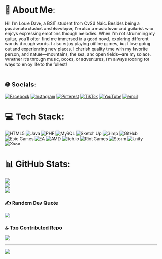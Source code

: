 # 💫 About Me:

Hi! I'm Louie Dave, a BSIT student from CvSU Naic. Besides being a passionate student and developer, I'm also a music lover and guitarist who enjoys expressing emotions through melodies. When I'm not strumming my guitar, you'll often find me immersed in a good novel, exploring different worlds through words. I also enjoy playing offline games, but I love going out and experiencing new places. I cherish quality time with my favorite person, and nature—mountains, the sea, and open fields—are my solace. Whether it's through music, books, or adventures, I'm always looking for ways to enjoy life to the fullest!<br><br>


## 🌐 Socials:
[![Facebook](https://img.shields.io/badge/Facebook-%231877F2.svg?logo=Facebook&logoColor=white)](https://facebook.com/louiedave248) [![Instagram](https://img.shields.io/badge/Instagram-%23E4405F.svg?logo=Instagram&logoColor=white)](https://instagram.com/shingshangsh) [![Pinterest](https://img.shields.io/badge/Pinterest-%23E60023.svg?logo=Pinterest&logoColor=white)](https://pinterest.com/louiedavemagbanua) [![TikTok](https://img.shields.io/badge/TikTok-%23000000.svg?logo=TikTok&logoColor=white)](https://tiktok.com/@@user2155625293671) [![YouTube](https://img.shields.io/badge/YouTube-%23FF0000.svg?logo=YouTube&logoColor=white)](https://youtube.com/@louiedaveramilo7638) [![email](https://img.shields.io/badge/Email-D14836?logo=gmail&logoColor=white)](mailto:louiedaveramilo@gmail.com) 

# 💻 Tech Stack:
![HTML5](https://img.shields.io/badge/html5-%23E34F26.svg?style=for-the-badge&logo=html5&logoColor=white) ![Java](https://img.shields.io/badge/java-%23ED8B00.svg?style=for-the-badge&logo=openjdk&logoColor=white) ![PHP](https://img.shields.io/badge/php-%23777BB4.svg?style=for-the-badge&logo=php&logoColor=white) ![MySQL](https://img.shields.io/badge/mysql-4479A1.svg?style=for-the-badge&logo=mysql&logoColor=white) ![Sketch Up](https://img.shields.io/badge/SketchUp-005F9E?style=for-the-badge&logo=sketchup&logoColor=white) ![Gimp](https://img.shields.io/badge/Gimp-657D8B?style=for-the-badge&logo=gimp&logoColor=FFFFFF) ![GitHub](https://img.shields.io/badge/github-%23121011.svg?style=for-the-badge&logo=github&logoColor=white) ![Epic Games](https://img.shields.io/badge/epicgames-%23313131.svg?style=for-the-badge&logo=epicgames&logoColor=white) ![EA](https://img.shields.io/badge/ea-%23000000.svg?style=for-the-badge&logo=ea&logoColor=white) ![AMD](https://img.shields.io/badge/AMD-%23000000.svg?style=for-the-badge&logo=amd&logoColor=white) ![Itch.io](https://img.shields.io/badge/Itch-%23FF0B34.svg?style=for-the-badge&logo=Itch.io&logoColor=white) ![Riot Games](https://img.shields.io/badge/riotgames-D32936.svg?style=for-the-badge&logo=riotgames&logoColor=white) ![Steam](https://img.shields.io/badge/steam-%23000000.svg?style=for-the-badge&logo=steam&logoColor=white) ![Unity](https://img.shields.io/badge/unity-%23000000.svg?style=for-the-badge&logo=unity&logoColor=white) ![Xbox](https://img.shields.io/badge/xbox-%23107C10.svg?style=for-the-badge&logo=xbox&logoColor=white)
# 📊 GitHub Stats:
![](https://github-readme-stats.vercel.app/api?username=shingshangshong&theme=dark&hide_border=false&include_all_commits=true&count_private=true)<br/>
![](https://nirzak-streak-stats.vercel.app/?user=shingshangshong&theme=dark&hide_border=false)<br/>
![](https://github-readme-stats.vercel.app/api/top-langs/?username=shingshangshong&theme=dark&hide_border=false&include_all_commits=true&count_private=true&layout=compact)

### ✍️ Random Dev Quote
![](https://quotes-github-readme.vercel.app/api?type=vetical&theme=radical)

### 🔝 Top Contributed Repo
![](https://github-contributor-stats.vercel.app/api?username=shingshangshong&limit=5&theme=shades-of-purple&combine_all_yearly_contributions=true)

---
[![](https://visitcount.itsvg.in/api?id=shingshangshong&icon=2&color=8)](https://visitcount.itsvg.in)

<!-- Proudly created with GPRM ( https://gprm.itsvg.in ) -->
